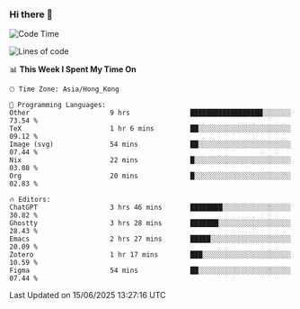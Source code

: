 ### Hi there 👋

<!--
**nicehiro/nicehiro** is a ✨ _special_ ✨ repository because its `README.md` (this file) appears on your GitHub profile.

Here are some ideas to get you started:

- 🔭 I’m currently working on ...
- 🌱 I’m currently learning ...
- 👯 I’m looking to collaborate on ...
- 🤔 I’m looking for help with ...
- 💬 Ask me about ...
- 📫 How to reach me: ...
- 😄 Pronouns: ...
- ⚡ Fun fact: ...
-->

<!--START_SECTION:waka-->
![Code Time](http://img.shields.io/badge/Code%20Time-729%20hrs%2056%20mins-blue)

![Lines of code](https://img.shields.io/badge/From%20Hello%20World%20I%27ve%20Written-1.7%20million%20lines%20of%20code-blue)

📊 **This Week I Spent My Time On** 

```text
🕑︎ Time Zone: Asia/Hong_Kong

💬 Programming Languages: 
Other                    9 hrs               ██████████████████░░░░░░░   73.54 % 
TeX                      1 hr 6 mins         ██░░░░░░░░░░░░░░░░░░░░░░░   09.12 % 
Image (svg)              54 mins             ██░░░░░░░░░░░░░░░░░░░░░░░   07.44 % 
Nix                      22 mins             █░░░░░░░░░░░░░░░░░░░░░░░░   03.08 % 
Org                      20 mins             █░░░░░░░░░░░░░░░░░░░░░░░░   02.83 % 

🔥 Editors: 
ChatGPT                  3 hrs 46 mins       ████████░░░░░░░░░░░░░░░░░   30.82 % 
Ghostty                  3 hrs 28 mins       ███████░░░░░░░░░░░░░░░░░░   28.43 % 
Emacs                    2 hrs 27 mins       █████░░░░░░░░░░░░░░░░░░░░   20.09 % 
Zotero                   1 hr 17 mins        ███░░░░░░░░░░░░░░░░░░░░░░   10.59 % 
Figma                    54 mins             ██░░░░░░░░░░░░░░░░░░░░░░░   07.44 % 
```


 Last Updated on 15/06/2025 13:27:16 UTC
<!--END_SECTION:waka-->
